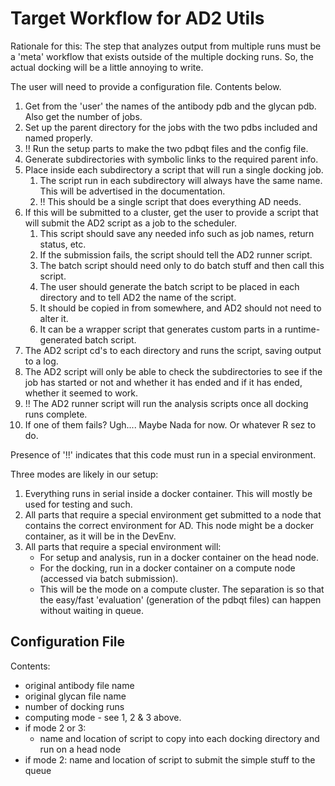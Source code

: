 # Target Workflow for AD2 Utils

Rationale for this:  The step that analyzes output from multiple runs must be a 'meta' workflow that
exists outside of the multiple docking runs. So, the actual docking will be a little annoying to write.

The user will need to provide a configuration file. Contents below.

 1. Get from the 'user' the names of the antibody pdb and the glycan pdb. Also get the number of jobs.
 2. Set up the parent directory for the jobs with the two pdbs included and named properly.
 3. !! Run the setup parts to make the two pdbqt files and the config file.
 4. Generate subdirectories with symbolic links to the required parent info.
 5. Place inside each subdirectory a script that will run a single docking job.
    1. The script run in each subdirectory will always have the same name. This will be advertised in the documentation.
    2. !! This should be a single script that does everything AD needs.
 6. If this will be submitted to a cluster, get the user to provide a script that will submit the AD2 
    script as a job to the scheduler. 
    1. This script should save any needed info such as job names, return status, etc.
    2. If the submission fails, the script should tell the AD2 runner script.
    3. The batch script should need only to do batch stuff and then call this script.
    4. The user should generate the batch script to be placed in each directory and to tell AD2 the name of the script.
    5. It should be copied in from somewhere, and AD2 should not need to alter it.
    6. It can be a wrapper script that generates custom parts in a runtime-generated batch script.
 7. The AD2 script cd's to each directory and runs the script, saving output to a log.
 8. The AD2 script will only be able to check the subdirectories to see if the job has started or not and
    whether it has ended and if it has ended, whether it seemed to work.
 9. !! The AD2 runner script will run the analysis scripts once all docking runs complete.
10. If one of them fails? Ugh....  Maybe Nada for now. Or whatever R sez to do.

Presence of '!!' indicates that this code must run in a special environment.

Three modes are likely in our setup:

1. Everything runs in serial inside a docker container. This will mostly be used for testing and such.
2. All parts that require a special environment get submitted to a node that contains the correct environment for AD. 
   This node might be a docker container, as it will be in the DevEnv.
3. All parts that require a special environment will:
   - For setup and analysis, run in a docker container on the head node.
   - For the docking, run in a docker container on a compute node (accessed via batch submission).
   - This will be the mode on a compute cluster. The separation is so that the easy/fast 'evaluation' (generation of 
     the pdbqt files) can happen without waiting in queue.

## Configuration File

Contents:

- original antibody file name
- original glycan file name
- number of docking runs
- computing mode - see 1, 2 & 3 above.
- if mode 2 or 3:
  - name and location of script to copy into each docking directory and run on a head node
- if mode 2: name and location of script to submit the simple stuff to the queue


